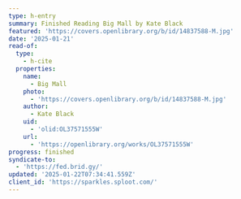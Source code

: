 ```yaml
---
type: h-entry
summary: Finished Reading Big Mall by Kate Black
featured: 'https://covers.openlibrary.org/b/id/14837588-M.jpg'
date: '2025-01-21'
read-of:
  type:
    - h-cite
  properties:
    name:
      - Big Mall
    photo:
      - 'https://covers.openlibrary.org/b/id/14837588-M.jpg'
    author:
      - Kate Black
    uid:
      - 'olid:OL37571555W'
    url:
      - 'https://openlibrary.org/works/OL37571555W'
progress: finished
syndicate-to:
  - 'https://fed.brid.gy/'
updated: '2025-01-22T07:34:41.559Z'
client_id: 'https://sparkles.sploot.com/'
---
```


